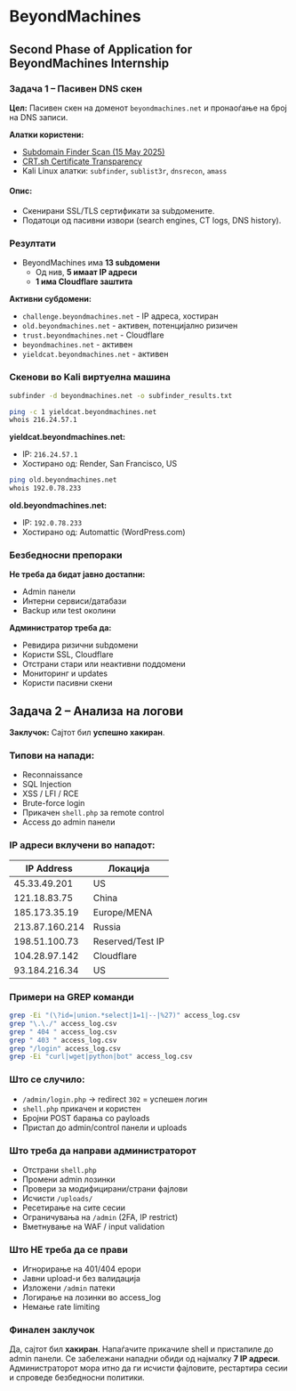 # BeyondMachines

## Second Phase of Application for BeyondMachines Internship


### Задача 1 – Пасивен DNS скен

**Цел:** Пасивен скен на доменот `beyondmachines.net` и пронаоѓање на број на DNS записи.


**Алатки користени:**

- [Subdomain Finder Scan (15 May 2025)](https://subdomainfinder.c99.nl/scans/2025-05-15/beyondmachines.net)
- [CRT.sh Certificate Transparency](https://crt.sh/?q=%25.beyondmachines.net)
- Kali Linux алатки: `subfinder`, `sublist3r`, `dnsrecon`, `amass`


#### Опис:
- Скенирани SSL/TLS сертификати за subдомените.
- Податоци од пасивни извори (search engines, CT logs, DNS history).


### Резултати

- BeyondMachines има **13 subдомени**
  - Од нив, **5 имаат IP адреси**
  - **1 има Cloudflare заштита**


**Активни субдомени:**

- `challenge.beyondmachines.net` - IP адреса, хостиран
- `old.beyondmachines.net` - активен, потенцијално ризичен
- `trust.beyondmachines.net` - Cloudflare
- `beyondmachines.net` - активен
- `yieldcat.beyondmachines.net` - активен


### Скенови во Kali виртуелна машина

```bash
subfinder -d beyondmachines.net -o subfinder_results.txt
```

```bash
ping -c 1 yieldcat.beyondmachines.net
whois 216.24.57.1
```

**yieldcat.beyondmachines.net:**
- IP: `216.24.57.1`
- Хостирано од: Render, San Francisco, US


```bash
ping old.beyondmachines.net
whois 192.0.78.233
```

**old.beyondmachines.net:**
- IP: `192.0.78.233`
- Хостирано од: Automattic (WordPress.com)


###  Безбедносни препораки

**Не треба да бидат јавно достапни:**
- Admin панели
- Интерни сервиси/датабази
- Backup или test околини


**Администратор треба да:**
- Ревидира ризични subдомени
- Користи SSL, Cloudflare
- Отстрани стари или неактивни поддомени
- Мониторинг и updates
- Користи пасивни скени



## Задача 2 – Анализа на логови

**Заклучок:** Сајтот бил **успешно хакиран**.


### Типови на напади:

- Reconnaissance
- SQL Injection
- XSS / LFI / RCE
- Brute-force login
- Прикачен `shell.php` за remote control
- Access до admin панели


### IP адреси вклучени во нападот:

| IP Address       | Локација         |
|------------------|------------------|
| 45.33.49.201     | US               |
| 121.18.83.75     | China            |
| 185.173.35.19    | Europe/MENA      |
| 213.87.160.214   | Russia           |
| 198.51.100.73    | Reserved/Test IP |
| 104.28.97.142    | Cloudflare       |
| 93.184.216.34    | US               |


### Примери на GREP команди

```bash
grep -Ei "(\?id=|union.*select|1=1|--|%27)" access_log.csv
grep "\.\./" access_log.csv
grep " 404 " access_log.csv
grep " 403 " access_log.csv
grep "/login" access_log.csv
grep -Ei "curl|wget|python|bot" access_log.csv
```


### Што се случило:

- `/admin/login.php` → redirect `302` = успешен логин
- `shell.php` прикачен и користен
- Бројни POST барања со payloads
- Пристап до admin/control панели и uploads


### Што треба да направи администраторот

- Отстрани `shell.php`
- Промени admin лозинки
- Провери за модифицирани/страни фајлови
- Исчисти `/uploads/`
- Ресетирање на сите сесии
- Ограничувања на `/admin` (2FA, IP restrict)
- Вметнување на WAF / input validation


### Што НЕ треба да се прави

- Игнорирање на 401/404 ерори
- Јавни upload-и без валидација
- Изложени `/admin` патеки
- Логирање на лозинки во access_log
- Немање rate limiting


### Финален заклучок

Да, сајтот бил **хакиран**. Напаѓачите прикачиле shell и пристапиле до admin панели. Се забележани нападни обиди од најмалку **7 IP адреси**. Администраторот мора итно да ги исчисти фајловите, рестартира сесии и спроведе безбедносни политики.
